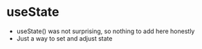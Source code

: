 # useState

* useState() was not surprising, so nothing to add here honestly
* Just a way to set and adjust state
